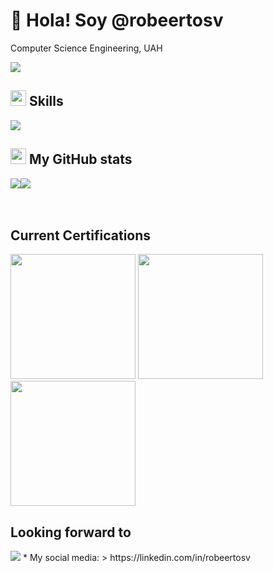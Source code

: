 # 👋 Hola! Soy @robeertosv

Computer Science Engineering, UAH

<img src="https://user-images.githubusercontent.com/73097560/115834477-dbab4500-a447-11eb-908a-139a6edaec5c.gif">


## <img src="https://media2.giphy.com/media/QssGEmpkyEOhBCb7e1/giphy.gif?cid=ecf05e47a0n3gi1bfqntqmob8g9aid1oyj2wr3ds3mg700bl&rid=giphy.gif" width ="25"><b> Skills</b>

<img src="https://skillicons.dev/icons?i=aws,firebase,googlecloud,html,css,js,react,github,java,nodejs,py,git,docker,mongodb&perline=14" />

## <img src="https://media.giphy.com/media/cj87CxfRtrUifF3Ryk/giphy.gif" height="25"><b> My GitHub stats</b>

<div style="display:flex">
  
  <img src="https://github-readme-stats.vercel.app/api?username=robeertosv&show_icons=true&count_private=true&hide_border=true&theme=dark" />
  <img src="https://github-readme-stats.vercel.app/api/top-langs/?username=robeertosv&hide_border=true&theme=dark" />  
</div>


<br/>  
<br/>



## Current Certifications
<div>
  <img src="https://images.credly.com/images/519a6dba-f145-4c1a-85a2-1d173d6898d9/image.png" width="200px">
<img src="https://images.credly.com/images/00634f82-b07f-4bbd-a6bb-53de397fc3a6/image.png" width="200px">
<img src="https://images.credly.com/images/2784d0d8-327c-406f-971e-9f0e15097003/image.png" width="200px">
</div>

## Looking forward to
<img src="https://images.credly.com/size/340x340/images/0e284c3f-5164-4b21-8660-0d84737941bc/image.png">
* My social media:
> https://linkedin.com/in/robeertosv

